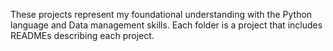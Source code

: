 These projects represent my foundational understanding with the Python language and Data management skills. Each folder is a project that includes READMEs describing each project.

